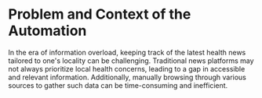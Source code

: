 # Problem and Context of the Automation
In the era of information overload, keeping track of the latest health news tailored to one's locality can be challenging. Traditional news platforms may not always prioritize local health concerns, leading to a gap in accessible and relevant information. Additionally, manually browsing through various sources to gather such data can be time-consuming and inefficient.
